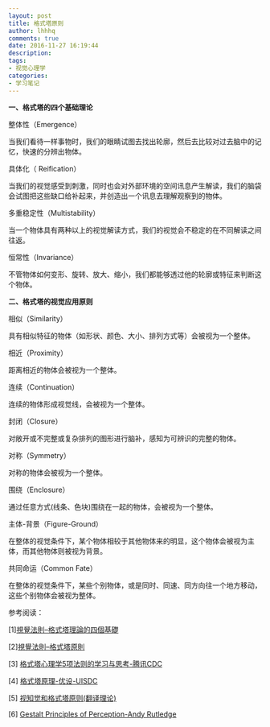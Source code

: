 ```yaml
---
layout: post
title: 格式塔原则
author: lhhhq
comments: true
date: 2016-11-27 16:19:44
description:
tags:
- 视觉心理学
categories:
- 学习笔记
---
```


**一、格式塔的四个基础理论**

整体性（Emergence）

当我们看待一样事物时，我们的眼睛试图去找出轮廓，然后去比较对过去脑中的记忆，快速的分辨出物体。

具体化（ Reification）

当我们的视觉感受到刺激，同时也会对外部环境的空间讯息产生解读，我们的脑袋会试图把这些缺口给补起来，并创造出一个讯息去理解观察到的物体。 

多重稳定性（Multistability）

当一个物体具有两种以上的视觉解读方式，我们的视觉会不稳定的在不同解读之间往返。

恒常性（Invariance）

不管物体如何变形、旋转、放大、缩小，我们都能够透过他的轮廓或特征来判断这个物体。

**二、格式塔的视觉应用原则**

相似（Similarity）

具有相似特征的物体（如形状、颜色、大小、排列方式等）会被视为一个整体。

相近（Proximity）

距离相近的物体会被视为一个整体。

连续（Continuation）

连续的物体形成视觉线，会被视为一个整体。

封闭（Closure）

对敞开或不完整或复杂排列的图形进行脑补，感知为可辨识的完整的物体。

对称（Symmetry）

对称的物体会被视为一个整体。

围绕（Enclosure）

通过任意方式(线条、色块)围绕在一起的物体，会被视为一个整体。

主体-背景（Figure-Ground）

在整体的视觉条件下，某个物体相较于其他物体来的明显，这个物体会被视为主体，而其他物体则被视为背景。

共同命运（Common Fate）

在整体的视觉条件下，某些个别物体，或是同时、同速、同方向往一个地方移动，这些个别物体会被视为整体。

参考阅读：

[1][視覺法則–格式塔理論的四個基礎](http://vide.tw/1823)

[2][視覺法則–格式塔原則](http://vide.tw/1994)

[3] [格式塔心理学5项法则的学习与思考-腾讯CDC](http://cdc.tencent.com/2010/07/23/%E6%A0%BC%E5%BC%8F%E5%A1%94%E5%BF%83%E7%90%86%E5%AD%A65%E9%A1%B9%E6%B3%95%E5%88%99%E7%9A%84%E5%AD%A6%E4%B9%A0%E4%B8%8E%E6%80%9D%E8%80%83/)

[4] [格式塔原理-优设-UISDC](http://www.uisdc.com/tag/%E6%A0%BC%E5%BC%8F%E5%A1%94%E5%8E%9F%E7%90%86)

[5] [视知觉和格式塔原则(翻译理论)](http://www.zcool.com.cn/article/ZMTY5MTQw.html)

[6] [Gestalt Principles of Perception-Andy Rutledge](http://www.andyrutledge.com/gestalt-principles-1-figure-ground-relationship.php)
